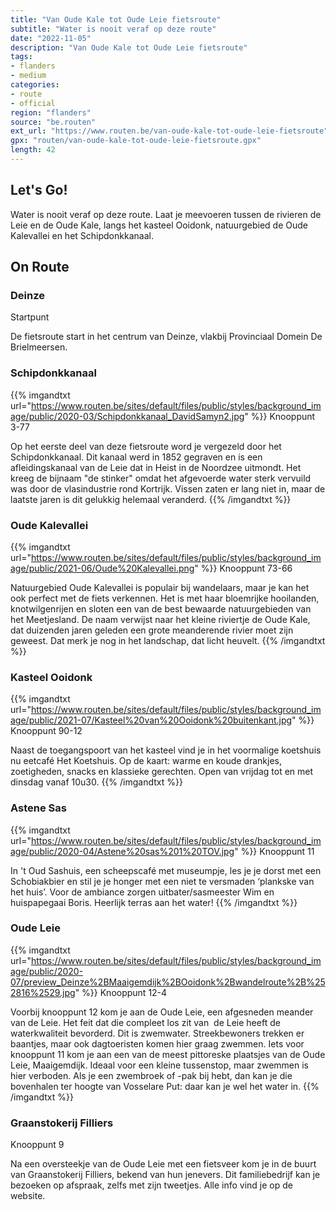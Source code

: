 ```yaml
---
title: "Van Oude Kale tot Oude Leie fietsroute"
subtitle: "Water is nooit veraf op deze route"
date: "2022-11-05"
description: "Van Oude Kale tot Oude Leie fietsroute"
tags:
- flanders
- medium
categories:
- route
- official
region: "flanders"
source: "be.routen"
ext_url: "https://www.routen.be/van-oude-kale-tot-oude-leie-fietsroute"
gpx: "routen/van-oude-kale-tot-oude-leie-fietsroute.gpx"
length: 42
---
```


## Let's Go!

Water is nooit veraf op deze route. Laat je meevoeren tussen de rivieren de Leie en de Oude Kale, langs het kasteel Ooidonk, natuurgebied de Oude Kalevallei en het Schipdonkkanaal.

## On Route

### Deinze

Startpunt

De fietsroute start in het centrum van Deinze, vlakbij Provinciaal Domein De Brielmeersen.

### Schipdonkkanaal

{{% imgandtxt url="https://www.routen.be/sites/default/files/public/styles/background_image/public/2020-03/Schipdonkkanaal_DavidSamyn2.jpg" %}}
Knooppunt 3-77

Op het eerste deel van deze fietsroute word je vergezeld door het Schipdonkkanaal. Dit kanaal werd in 1852 gegraven en is een afleidingskanaal van de Leie dat in Heist in de Noordzee uitmondt. Het kreeg de bijnaam "de stinker" omdat het afgevoerde water sterk vervuild was door de vlasindustrie rond Kortrijk. Vissen zaten er lang niet in, maar de laatste jaren is dit gelukkig helemaal veranderd.
{{% /imgandtxt %}}

### Oude Kalevallei

{{% imgandtxt url="https://www.routen.be/sites/default/files/public/styles/background_image/public/2021-06/Oude%20Kalevallei.png" %}}
Knooppunt 73-66

Natuurgebied Oude Kalevallei is populair bij wandelaars, maar je kan het ook perfect met de fiets verkennen. Het is met haar bloemrijke hooilanden, knotwilgenrijen en sloten een van de best bewaarde natuurgebieden van het Meetjesland. De naam verwijst naar het kleine riviertje de Oude Kale, dat duizenden jaren geleden een grote meanderende rivier moet zijn geweest. Dat merk je nog in het landschap, dat licht heuvelt.
{{% /imgandtxt %}}

### Kasteel Ooidonk

{{% imgandtxt url="https://www.routen.be/sites/default/files/public/styles/background_image/public/2021-07/Kasteel%20van%20Ooidonk%20buitenkant.jpg" %}}
Knooppunt 90-12

Naast de toegangspoort van het kasteel vind je in het voormalige koetshuis nu eetcafé Het Koetshuis. Op de kaart: warme en koude drankjes, zoetigheden, snacks en klassieke gerechten. Open van vrijdag tot en met dinsdag vanaf 10u30.
{{% /imgandtxt %}}

### Astene Sas

{{% imgandtxt url="https://www.routen.be/sites/default/files/public/styles/background_image/public/2020-04/Astene%20sas%201%20TOV.jpg" %}}
Knooppunt 11

In 't Oud Sashuis, een scheepscafé met museumpje, les je je dorst met een Schobiakbier en stil je je honger met een niet te versmaden ‘plankske van het huis’. Voor de ambiance zorgen uitbater/sasmeester Wim en huispapegaai Boris. Heerlijk terras aan het water!
{{% /imgandtxt %}}

### Oude Leie

{{% imgandtxt url="https://www.routen.be/sites/default/files/public/styles/background_image/public/2020-07/preview_Deinze%2BMaaigemdijk%2BOoidonk%2Bwandelroute%2B%252816%2529.jpg" %}}
Knooppunt 12-4

Voorbij knooppunt 12 kom je aan de Oude Leie, een afgesneden meander van de Leie. Het feit dat die compleet los zit van  de Leie heeft de waterkwaliteit bevorderd. Dit is zwemwater. Streekbewoners trekken er baantjes, maar ook dagtoeristen komen hier graag zwemmen. Iets voor knooppunt 11 kom je aan een van de meest pittoreske plaatsjes van de Oude Leie, Maaigemdijk. Ideaal voor een kleine tussenstop, maar zwemmen is hier verboden. Als je een zwembroek of -pak bij hebt, dan kan je die bovenhalen ter hoogte van Vosselare Put: daar kan je wel het water in.
{{% /imgandtxt %}}

### Graanstokerij Filliers

Knooppunt 9

Na een oversteekje van de Oude Leie met een fietsveer kom je in de buurt van Graanstokerij Filliers, bekend van hun jenevers. Dit familiebedrijf kan je bezoeken op afspraak, zelfs met zijn tweetjes. Alle info vind je op de website.


